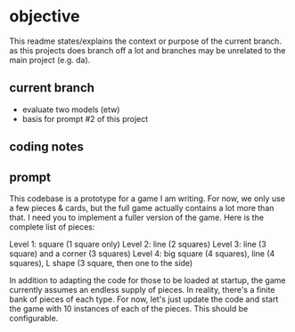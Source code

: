 # objective

This readme states/explains the context or purpose of the current branch. as this projects does branch off a lot and branches may be unrelated to the main project (e.g. da).

## current branch
- evaluate two models (etw)
- basis for prompt #2 of this project

## coding notes


## prompt

This codebase is a prototype for a game I am writing. For now, we only use a few pieces & cards, but the full game actually contains a lot more than that. I need you to implement a fuller version of the game. Here is the complete list of pieces:

Level 1: square (1 square only)
Level 2: line (2 squares)
Level 3: line (3 square) and a corner (3 squares)
Level 4: big square (4 squares), line (4 squares), L  shape (3 square, then one to the side)

In addition to adapting the code for those to be loaded at startup, the game currently assumes an endless supply of pieces. In reality, there's a finite bank of pieces of each type. For now, let's just update the code and start the game with 10 instances of each of the pieces. This should be configurable.

